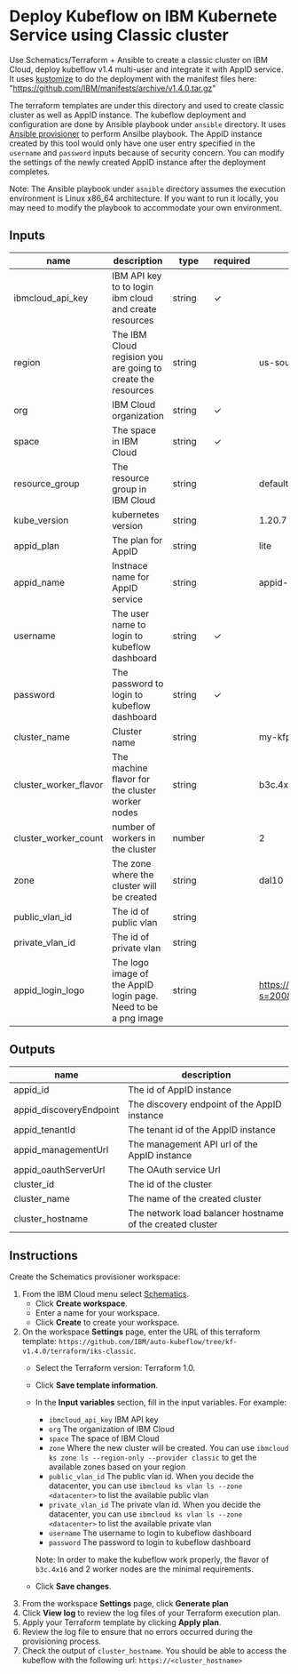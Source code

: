 # Deploy Kubeflow on IBM Kubernete Service using Classic cluster
Use Schematics/Terraform + Ansible to create a classic cluster on IBM Cloud,
deploy kubeflow v1.4 multi-user and integrate it with AppID service. It uses
[kustomize](https://github.com/kubernetes-sigs/kustomize/releases/tag/v3.2.0)
to do the deployment with the manifest files  here:
"https://github.com/IBM/manifests/archive/v1.4.0.tar.gz"

The terraform templates are under this directory and used to create classic
cluster as well as AppID instance. The kubeflow deployment and
configuration are done by Ansible playbook under `ansible` directory.
It uses [Ansible provisioner](https://github.com/radekg/terraform-provisioner-ansible)
to perform Ansilbe playbook. The AppID instance created by this tool would only have
one user entry specified in the `username` and `password` inputs because of
security concern. You can modify the settings of the newly created AppID instance after
the deployment completes.


Note: The Ansible playbook under `asnible` directory assumes the execution
environment is Linux x86_64 architecture. If you want to run it locally, you may need
to modify the playbook to accommodate your own environment.
## Inputs

| name | description | type | required | default | sensitive |
| ------------------------- | ---------------------------------------------------------------------------------------------------------------------------------- | -------------- | ---------- | ------------------------------------ | ---- |
|  ibmcloud_api_key      | IBM API key to to login ibm cloud and create resources |  string |  ✓  |      | ✓ |
|  region                | The IBM Cloud regision you are going to create the resources | string  |   | us-south |  |
|  org                   | IBM Cloud organization | string  |  ✓ |  |  |
|  space                 | The space in IBM Cloud | string  | ✓ |  |  |
|  resource_group        | The resource group in IBM Cloud | string  |  | default |  |
|  kube_version          | kubernetes version | string  |  | 1.20.7 |  |
|  appid_plan            | The plan for AppID | string  |  | lite |  |
|  appid_name            | Instnace name for AppID service | string  |   | appid-instance |  |
|  username              | The user name to login to kubeflow dashboard | string  | ✓ |  |  |
|  password              | The password to login to kubeflow dashboard | string  | ✓ |  | ✓ |
|  cluster_name          | Cluster name | string  |   | my-kfp-cluster | |
|  cluster_worker_flavor | The machine flavor for the cluster worker nodes | string  |   | b3c.4x16 |  |
|  cluster_worker_count  | number of workers in the cluster | number  |   | 2 |  |
|  zone                  | The zone where the cluster will be created | string  |   | dal10 | |
|  public_vlan_id        | The id of public vlan | string  |   | | |
|  private_vlan_id       | The id of private vlan | string  |   | | |
|  appid_login_logo      | The logo image of the AppID login page. Need to be a png image | string  |   | https://avatars.githubusercontent.com/u/33164907?s=200&v=4 (kubeflow logo) | |

## Outputs

|  **name**      |    **description**  |
|  --------------------------------------- | ------------------------------------------- |
|  appid_id                | The id of AppID instance |
|  appid_discoveryEndpoint | The discovery endpoint of the AppID instance |
|  appid_tenantId          | The tenant id of the AppID instance |
|  appid_managementUrl     | The management API url of the AppID instance |
|  appid_oauthServerUrl    | The OAuth service Url |
|  cluster_id              | The id of the cluster |
|  cluster_name            | The name of the created cluster |
|  cluster_hostname        | The network load balancer hostname of the created cluster |


## Instructions
Create the Schematics provisioner workspace:
1. From the IBM Cloud menu select [Schematics](https://cloud.ibm.com/schematics/overview).
   - Click **Create workspace**.
   - Enter a name for your workspace.
   - Click **Create** to create your workspace.
2. On the workspace **Settings** page, enter the URL of this terraform
   template: `https://github.com/IBM/auto-kubeflow/tree/kf-v1.4.0/terraform/iks-classic`.
   - Select the Terraform version: Terraform 1.0.
   - Click **Save template information**.
   - In the **Input variables** section,  fill in the input variables. For example:
     - `ibmcloud_api_key` IBM API key
     - `org` The organization of IBM Cloud
     - `space` The space of IBM Cloud
     - `zone` Where the new cluster will be created. You can use `ibmcloud ks zone ls --region-only --provider classic`
       to get the available zones based on your region
     - `public_vlan_id` The public vlan id. When you decide the datacenter, you can use `ibmcloud ks vlan ls --zone <datacenter>` to list the available public vlan
     - `private_vlan_id` The private vlan id. When you decide the datacenter, you can use `ibmcloud ks vlan ls --zone <datacenter>` to list the available private vlan
     - `username` The username to login to kubeflow dashboard
     - `password` The password to login to kubeflow dashboard

     Note: In order to make the kubeflow work properly, the flavor of `b3c.4x16`
     and 2 worker nodes are the minimal requirements.

   - Click **Save changes**.
3. From the workspace **Settings** page, click **Generate plan** 
4. Click **View log** to review the log files of your Terraform
    execution plan.
5. Apply your Terraform template by clicking **Apply plan**.
6. Review the log file to ensure that no errors occurred during the provisioning
   process.
7. Check the output of `cluster_hostname`. You should be able to access the
   kubeflow with the following url: `https://<cluster_hostname>`
